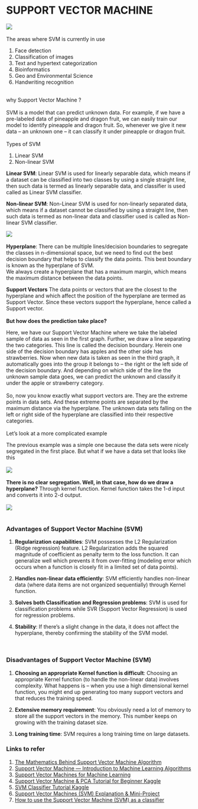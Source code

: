 # SUPPORT VECTOR MACHINE
![](https://tse4.mm.bing.net/th?id=OIP.SGumIn8hES6OhQdFXZ_uxAHaCc&pid=Api&P=0)<br/>
<br/>
The areas where SVM is currently in use 
1. Face detection
2. Classification of images
3. Text and hypertext categorization
4. Bioinformatics
5. Geo and Environmental Science
6. Handwriting recognition<br/>
<br/>
why Support Vector Machine ?<br/>
<br/>
SVM is a model that can predict unknown data. For example, if we have a pre-labeled data of pineapple and dragon fruit, we can easily train our model to identify pineapple and dragon fruit. So, whenever we give it new data – an unknown one – it can classify it under pineapple or dragon fruit. <br/>
<br/>
Types of SVM

1. Linear SVM
2. Non-linear SVM

**Linear SVM**: Linear SVM is used for linearly separable data, which means if a dataset can be classified into two classes by using a single straight line, then such data
is termed as linearly separable data, and classifier is used called as Linear SVM classifier.

**Non-linear SVM**: Non-Linear SVM is used for non-linearly separated data, which means if a dataset cannot be classified by using a straight line, then such data is termed as non-linear data and classifier used is called as Non-linear SVM classifier.

![](https://tse2.mm.bing.net/th?id=OIP.Fjj7EblDs2J88GgJmyKL8wHaE8&pid=Api&P=0)<br/>
<br/>
**Hyperplane**: There can be multiple lines/decision boundaries to segregate the classes in n-dimensional space, but we need to find out the best decision boundary that helps to classify the data points. This best boundary is known as the hyperplane of SVM.<br/>
We always create a hyperplane that has a maximum margin, which means the maximum distance between the data points.

**Support Vectors**
The data points or vectors that are the closest to the hyperplane and which affect the position of the hyperplane are termed as Support Vector. Since these vectors support the hyperplane, hence called a Support vector.<br/>
<br/>
**But how does the prediction take place?**

Here, we have our Support Vector Machine where we take the labeled sample of data as seen in the first graph. 
Further, we draw a line separating the two categories. This line is called the decision boundary. Herein one side of the decision boundary has apples and the other side has strawberries.
Now when new data is taken as seen in the third graph, it automatically goes into the group it belongs to – the right or the left side of the decision boundary.
And depending on which side of the line the unknown sample data goes, we can predict the unknown and classify it under the apple or strawberry category.<br/>
<br/>
So, now you know exactly what support vectors are. They are the extreme points in data sets. And these extreme points are separated by the maximum distance via the hyperplane. The unknown data sets falling on the left or right side of the hyperplane are classified into their respective categories.<br/>
<br/>
Let’s look at a more complicated example

The previous example was a simple one because the data sets were nicely segregated in the first place. But what if we have a data set that looks like this<br/>
<br/>
![](https://tse4.mm.bing.net/th?id=OIP.vxmJ2D5uAEuI0qFh3SiEUAHaFj&pid=Api&P=0)<br/>
<br/>
**There is no clear segregation. Well, in that case, how do we draw a hyperplane?**
Through kernel function. Kernel function takes the 1-d input and converts it into 2-d output.<br/>
<br/>
![](https://tse4.mm.bing.net/th?id=OIP.21hivvEpwz5Eum3mNwsFjwHaDG&pid=Api&P=0)<br/>
<br/>
### Advantages of Support Vector Machine (SVM)
1. **Regularization capabilities**: SVM possesses the L2 Regularization (Ridge regression) feature. L2 Regularization adds the squared magnitude of coefficient as penalty term to the loss function. It can generalize well which prevents it from over-fitting (modeling error which occurs when a function is closely fit in a limited set of data points).

2. **Handles non-linear data efficiently**: SVM efficiently handles non-linear data (where data items are not organized sequentially) through Kernel function.

3. **Solves both Classification and Regression problems**: SVM is used for classification problems while SVR (Support Vector Regression) is used for regression problems.

4. **Stability**: If there’s a slight change in the data, it does not affect the hyperplane, thereby confirming the stability of the SVM model.<br/>
<br/>

### Disadvantages of Support Vector Machine (SVM)

1. **Choosing an appropriate Kernel function is difficult**: Choosing an appropriate Kernel function (to handle the non-linear data) involves complexity. What happens is –  when you use a high dimensional kernel function, you might end up generating too many support vectors and that reduces the training speed. 

2. **Extensive memory requirement**: You obviously need a lot of memory to store all the support vectors in the memory. This number keeps on growing with the training dataset size.

3. **Long training time**: SVM requires a long training time on large datasets.

### Links to refer
1. [The Mathematics Behind Support Vector Machine Algorithm](https://www.analyticsvidhya.com/blog/2020/10/the-mathematics-behind-svm/)
2. [Support Vector Machine — Introduction to Machine Learning Algorithms](https://towardsdatascience.com/support-vector-machine-introduction-to-machine-learning-algorithms-934a444fca47)
3. [Support Vector Machines for Machine Learning](https://machinelearningmastery.com/support-vector-machines-for-machine-learning/)
4. [Support Vector Machine & PCA Tutorial for Beginner Kaggle](https://www.kaggle.com/code/faressayah/support-vector-machine-pca-tutorial-for-beginner?scriptVersionId=55513076)
5. [SVM Classifier Tutorial Kaggle](https://www.kaggle.com/code/prashant111/svm-classifier-tutorial)
6. [Support Vector Machines (SVM) Explanation & Mini-Project](https://medium.com/@youness.habach/support-vector-machines-svm-explanation-mini-project-9d4b4962be52)
7. [How to use the Support Vector Machine (SVM) as a classifier](https://medium.com/mlearning-ai/how-to-use-the-support-vector-machine-svm-as-a-classifier-e3b597d1b125)


















